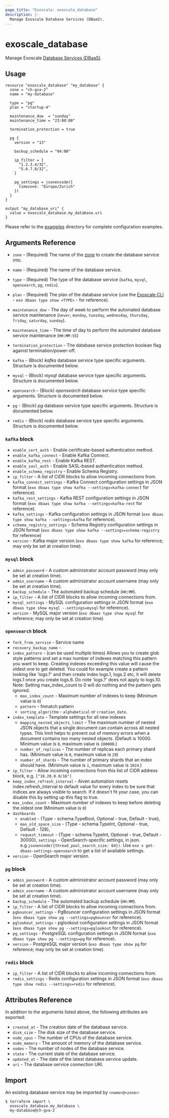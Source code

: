 ```yaml
---
page_title: "Exoscale: exoscale_database"
description: |-
  Manage Exoscale Database Services (DBaaS).
---
```


# exoscale\_database

Manage Exoscale [Database Services (DBaaS)](https://community.exoscale.com/documentation/dbaas/).


## Usage

```hcl
resource "exoscale_database" "my_database" {
  zone = "ch-gva-2"
  name = "my-database"

  type = "pg"
  plan = "startup-4"

  maintenance_dow  = "sunday"
  maintenance_time = "23:00:00"

  termination_protection = true

  pg {
    version = "13"

    backup_schedule = "04:00"

    ip_filter = [
      "1.2.3.4/32",
      "5.6.7.8/32",
    ]

    pg_settings = jsonencode({
      timezone: "Europe/Zurich"
    })
  }
}

output "my_database_uri" {
  value = exoscale_database.my_database.uri
}
```

Please refer to the [examples](https://github.com/exoscale/terraform-provider-exoscale/tree/master/examples/)
directory for complete configuration examples.


## Arguments Reference

[zone]: https://www.exoscale.com/datacenters/
[cli]: https://github.com/exoscale/cli/

* `zone` - (Required) The name of the [zone][zone] to create the database service into.
* `name` - (Required) The name of the database service.
* `type` - (Required) The type of the database service (`kafka`, `mysql`, `opensearch`, `pg`, `redis`).
* `plan` - (Required) The plan of the database service (use the [Exoscale CLI][cli] - `exo dbaas type show <TYPE>` - for reference).

* `maintenance_dow` - The day of week to perform the automated database service maintenance (`never`, `monday`, `tuesday`, `wednesday`, `thursday`, `friday`, `saturday`, `sunday`).
* `maintenance_time` - The time of day to perform the automated database service maintenance (`HH:MM:SS`)
* `termination_protection` - The database service protection boolean flag against termination/power-off.

* `kafka` - (Block) *kafka* database service type specific arguments. Structure is documented below.
* `mysql` - (Block) *mysql* database service type specific arguments. Structure is documented below.
* `opensearch` - (Block) *opensearch* database service type specific arguments. Structure is documented below.
* `pg` - (Block) *pg* database service type specific arguments. Structure is documented below.
* `redis` - (Block) *redis* database service type specific arguments. Structure is documented below.

### `kafka` block

* `enable_cert_auth` - Enable certificate-based authentication method.
* `enable_kafka_connect` - Enable Kafka Connect.
* `enable_kafka_rest` - Enable Kafka REST.
* `enable_sasl_auth` - Enable SASL-based authentication method.
* `enable_schema_registry` - Enable Schema Registry.
* `ip_filter` - A list of CIDR blocks to allow incoming connections from.
* `kafka_connect_settings` - Kafka Connect configuration settings in JSON format (`exo dbaas type show kafka --settings=kafka-connect` for reference).
* `kafka_rest_settings` - Kafka REST configuration settings in JSON format (`exo dbaas type show kafka --settings=kafka-rest` for reference).
* `kafka_settings` - Kafka configuration settings in JSON format (`exo dbaas type show kafka --settings=kafka` for reference).
* `schema_registry_settings` - Schema Registry configuration settings in JSON format (`exo dbaas type show kafka --settings=schema-registry` for reference)
* `version` - Kafka major version (`exo dbaas type show kafka` for reference; may only be set at creation time).

### `mysql` block

* `admin_password` - A custom administrator account password (may only be set at creation time).
* `admin_username` - A custom administrator account username (may only be set at creation time).
* `backup_schedule` - The automated backup schedule (`HH:MM`).
* `ip_filter` - A list of CIDR blocks to allow incoming connections from.
* `mysql_settings` - MySQL configuration settings in JSON format (`exo dbaas type show mysql --settings=mysql` for reference).
* `version` - MySQL major version (`exo dbaas type show mysql` for reference; may only be set at creation time).

### `opensearch` block

* `fork_from_service` -  Service name
* `recovery_backup_name` -
* `index_pattern` -  (can be used multiple times) Allows you to create glob style patterns and set a max number of indexes matching this pattern you want to keep. Creating indexes exceeding this value will cause the oldest one to get deleted. You could for example create a pattern looking like 'logs.?' and then create index logs.1, logs.2 etc, it will delete logs.1 once you create logs.6. Do note 'logs.?' does not apply to logs.10. Note: Setting max_index_count to 0 will do nothing and the pattern gets ignored.
	* `max_index_count` -  Maximum number of indexes to keep (Minimum value is `0`)
	* `pattern` -  fnmatch pattern
	* `sorting_algorithm` - `alphabetical` or `creation_date`.
* `index_template` - Template settings for all new indexes
	* `mapping_nested_objects_limit` -  The maximum number of nested JSON objects that a single document can contain across all nested types. This limit helps to prevent out of memory errors when a document contains too many nested objects. (Default is 10000. Minimum value is `0`, maximum value is `100000`.)
	* `number_of_replicas` -  The number of replicas each primary shard has. (Minimum value is `0`, maximum value is `29`)
	* `number_of_shards` -  The number of primary shards that an index should have. (Minimum value is `1`, maximum value is `1024`.)
* `ip_filter` -  Allow incoming connections from this list of CIDR address block, e.g. `["10.20.0.0/16"]`
* `keep_index_refresh_interval` -  Aiven automation resets index.refresh_interval to default value for every index to be sure that indices are always visible to search. If it doesn't fit your case, you can disable this by setting up this flag to true.
* `max_index_count` -  Maximum number of indexes to keep before deleting the oldest one (Minimum value is `0`)
* `dashboards`
	* `enabled` -                   {Type -  schema.TypeBool, Optional -  true, Default -  true},
	* `max_old_space_size` -           {Type -  schema.TypeInt, Optional -  true, Default -  128},
	* `request_timeout` -  {Type -  schema.TypeInt, Optional -  true, Default -  30000},
`settings` -  OpenSearch-specific settings, in json. e.g.`jsonencode({thread_pool_search_size: 64})`. Use `exo x get-dbaas-settings-opensearch` to get a list of available settings.
* `version` -  OpenSearch major version.

### `pg` block

* `admin_password` - A custom administrator account password (may only be set at creation time).
* `admin_username` - A custom administrator account username (may only be set at creation time).
* `backup_schedule` - The automated backup schedule (`HH:MM`).
* `ip_filter` - A list of CIDR blocks to allow incoming connections from.
* `pgbouncer_settings` - PgBouncer configuration settings in JSON format (`exo dbaas type show pg --settings=pgbouncer` for reference).
* `pglookout_settings` - pglookout configuration settings in JSON format (`exo dbaas type show pg --settings=pglookout` for reference).
* `pg_settings` - PostgreSQL configuration settings in JSON format (`exo dbaas type show pg --settings=pg` for reference).
* `version` - PostgreSQL major version (`exo dbaas type show pg` for reference; may only be set at creation time).

### `redis` block

* `ip_filter` - A list of CIDR blocks to allow incoming connections from.
* `redis_settings` - Redis configuration settings in JSON format (`exo dbaas type show redis --settings=redis` for reference).


## Attributes Reference

In addition to the arguments listed above, the following attributes are exported:

* `created_at` - The creation date of the database service.
* `disk_size` - The disk size of the database service.
* `node_cpus` - The number of CPUs of the database service.
* `node_memory` - The amount of memory of the database service.
* `nodes` - The number of nodes of the database service.
* `state` - The current state of the database service.
* `updated_at` - The date of the latest database service update.
* `uri` - The database service connection URI.


## Import

An existing database service may be imported by `<name>@<zone>`:

```console
$ terraform import \
  exoscale_database.my_database \
  my-database@ch-gva-2
```
